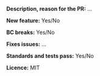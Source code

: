 **Description, reason for the PR:** ...

**New feature:** Yes/No

**BC breaks:** Yes/No

**Fixes issues:** ...

**Standards and tests pass:** Yes/No

**Licence:** MIT
